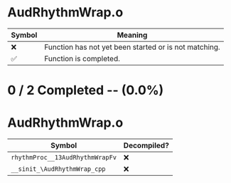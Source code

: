 # AudRhythmWrap.o
| Symbol | Meaning 
| ------------- | ------------- 
| :x: | Function has not yet been started or is not matching. 
| :white_check_mark: | Function is completed. 


# 0 / 2 Completed -- (0.0%)
# AudRhythmWrap.o
| Symbol | Decompiled? |
| ------------- | ------------- |
| `rhythmProc__13AudRhythmWrapFv` | :x: |
| `__sinit_\AudRhythmWrap_cpp` | :x: |
